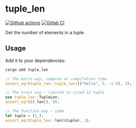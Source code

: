 # tuple_len

[![Github actions](https://github.com/sanpii/tuple_len/workflows/.github/workflows/ci.yml/badge.svg)](https://github.com/sanpii/tuple_len/actions?query=workflow%3A.github%2Fworkflows%2Fci.yml)
[![Gitlab CI](https://gitlab.com/sanpi/tuple_len/badges/main/pipeline.svg)](https://gitlab.com/sanpi/tuple_len/commits/main)

Get the number of elements in a tuple.

## Usage

Add it to your dependencies:

```sh
cargo add tuple_len
```

```rust
// The macro way, compute at compilation time
assert_eq!(tuple_len::tuple_len!(("hello", 5, 'c')), 3);

// The trait way — limited to sized 12 tuple
use tuple_len::TupleLen;
assert_eq!(().len(), 0);

// The function way — idem
let tuple = (1,);
assert_eq!(tuple_len::len(&tuple), 1);
```
